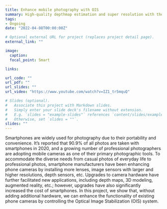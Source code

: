 ```yaml
---
title: Enhance mobile photography with OIS
summary: High-quality depthmap estimation and super resolution with the precise and regular Optical Image Stabilizater (OIS)-controlled lens motion
tags:
- Ongoing
date: "2022-04-08T00:00:00Z"

# Optional external URL for project (replaces project detail page).
external_link: ""

image:
  caption: 
  focal_point: Smart

links:

url_code: ""
url_pdf: ""
url_slides: ""
url_video: "https://www.youtube.com/watch?v=IZ1_tr5mquQ"

# Slides (optional).
#   Associate this project with Markdown slides.
#   Simply enter your slide deck's filename without extension.
#   E.g. `slides = "example-slides"` references `content/slides/example-slides.md`.
#   Otherwise, set `slides = ""`.
slides: ""
---
```


Smartphones are widely used for photography due to their portability and convenience. It’s reported that 90.9% of all photos are taken with smartphones in 2020, and a growing number of professional photographers are adopting mobile cameras as one of their primary photographic tools. To accommodate the diverse needs from casual photos of everyday life to professional photos, smartphone manufacturers have been enhancing phone cameras by installing more lenses, image sensors with larger and higher resolutions, depth sensors, etc. Upgrades to camera hardware have further facilitated new applications, including depth maps, 3D modeling, augmented reality, etc.; however, upgrades have also significantly increased the cost of smartphones. In this project, we show that, without adding additional hardware, we can enhance the functionality of existing phone cameras by controlling the Optical Image Stabilization (OIS) system.
